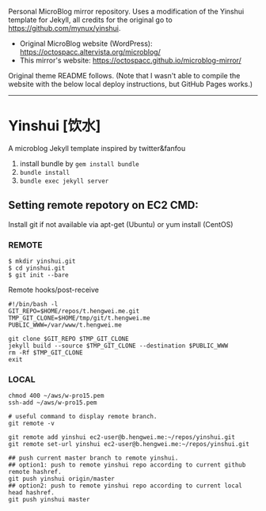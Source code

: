 Personal MicroBlog mirror repository. Uses a modification of the Yinshui template for Jekyll, all credits for the original go to <https://github.com/mynux/yinshui>.

* Original MicroBlog website (WordPress): <https://octospacc.altervista.org/microblog/>
* This mirror's website: <https://octospacc.github.io/microblog-mirror/>

Original theme README follows. (Note that I wasn't able to compile the website with the below local deploy instructions, but GitHub Pages works.)

---

# Yinshui [饮水]
A microblog Jekyll template inspired by twitter&fanfou

1. install bundle by `gem install bundle`
2. `bundle install`
3. `bundle exec jekyll server`

## Setting remote repotory on EC2 CMD:
Install git if not available via apt-get (Ubuntu) or yum install (CentOS)

### REMOTE

```shell
$ mkdir yinshui.git
$ cd yinshui.git
$ git init --bare
```

Remote hooks/post-receive

```shell
#!/bin/bash -l
GIT_REPO=$HOME/repos/t.hengwei.me.git
TMP_GIT_CLONE=$HOME/tmp/git/t.hengwei.me
PUBLIC_WWW=/var/www/t.hengwei.me

git clone $GIT_REPO $TMP_GIT_CLONE
jekyll build --source $TMP_GIT_CLONE --destination $PUBLIC_WWW
rm -Rf $TMP_GIT_CLONE
exit
```

### LOCAL

```shell
chmod 400 ~/aws/w-pro15.pem
ssh-add ~/aws/w-pro15.pem

# useful command to display remote branch.
git remote -v

git remote add yinshui ec2-user@b.hengwei.me:~/repos/yinshui.git
git remote set-url yinshui ec2-user@b.hengwei.me:~/repos/yinshui.git

## push current master branch to remote yinshui.
## option1: push to remote yinshui repo according to current github remote hashref.
git push yinshui origin/master
## option2: push to remote yinshui repo according to current local head hashref.
git push yinshui master
```
